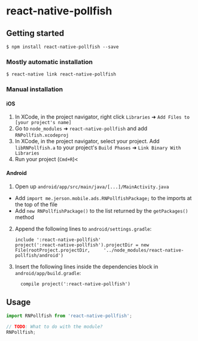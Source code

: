 
# react-native-pollfish

## Getting started

`$ npm install react-native-pollfish --save`

### Mostly automatic installation

`$ react-native link react-native-pollfish`

### Manual installation


#### iOS

1. In XCode, in the project navigator, right click `Libraries` ➜ `Add Files to [your project's name]`
2. Go to `node_modules` ➜ `react-native-pollfish` and add `RNPollfish.xcodeproj`
3. In XCode, in the project navigator, select your project. Add `libRNPollfish.a` to your project's `Build Phases` ➜ `Link Binary With Libraries`
4. Run your project (`Cmd+R`)<

#### Android

1. Open up `android/app/src/main/java/[...]/MainActivity.java`
  - Add `import me.jerson.mobile.ads.RNPollfishPackage;` to the imports at the top of the file
  - Add `new RNPollfishPackage()` to the list returned by the `getPackages()` method
2. Append the following lines to `android/settings.gradle`:
  	```
  	include ':react-native-pollfish'
  	project(':react-native-pollfish').projectDir = new File(rootProject.projectDir, 	'../node_modules/react-native-pollfish/android')
  	```
3. Insert the following lines inside the dependencies block in `android/app/build.gradle`:
  	```
      compile project(':react-native-pollfish')
  	```


## Usage
```javascript
import RNPollfish from 'react-native-pollfish';

// TODO: What to do with the module?
RNPollfish;
```
  